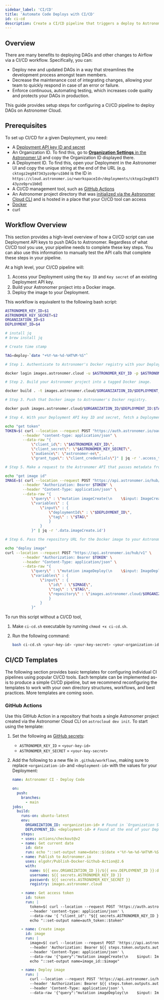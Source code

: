 ```yaml
---
sidebar_label: 'CI/CD'
title: 'Automate Code Deploys with CI/CD'
id: ci-cd
description: Create a CI/CD pipeline that triggers a deploy to Astronomer Cloud based on changes to your Airflow DAGs.
---
```


## Overview

There are many benefits to deploying DAGs and other changes to Airflow via a CI/CD workflow. Specifically, you can:

- Deploy new and updated DAGs in a way that streamlines the development process amongst team members.
- Decrease the maintenance cost of integrating changes, allowing your team to quickly respond in case of an error or failure.
- Enforce continuous, automating testing, which increases code quality and protects your DAGs in production.

This guide provides setup steps for configuring a CI/CD pipeline to deploy DAGs on Astronomer Cloud.

## Prerequisites

To set up CI/CD for a given Deployment, you need:

- A [Deployment API key ID and secret](api-keys.md)
- An Organization ID. To find this, go to [**Organization Settings** in the Astronomer UI](https://cloud.astronomer.io/settings) and copy the Organization ID displayed there.
- A Deployment ID. To find this, open your Deployment in the Astronomer UI and copy the unique string at the end of the URL (e.g. `cktogz2eg847343yzo9pru1b0d` is the ID in `https://cloud.astronomer.io/<workspaceId>/deployments/cktogz2eg847343yzo9pru1b0d`)
- A CI/CD management tool, such as [GitHub Actions](https://docs.github.com/en/actions)
- An Astronomer project directory that was [initialized via the Astronomer Cloud CLI](deploy-code.md) and is hosted in a place that your CI/CD tool can access
- [Docker](https://docs.docker.com/get-docker/)
- curl

## Workflow Overview

This section provides a high-level overview of how a CI/CD script can use Deployment API keys to push DAGs to Astronomer. Regardless of what CI/CD tool you use, your pipeline needs to complete these key steps. You can also use this information to manually test the API calls that complete these steps in your pipeline.

At a high level, your CI/CD pipeline will:

1. Access your Deployment using the `Key ID` and `Key secret` of an existing Deployment API key.
2. Build your Astronomer project into a Docker image.
3. Deploy the image to your Deployment.

This workflow is equivalent to the following bash script:

```bash title="astronomer-ci.sh"
ASTRONOMER_KEY_ID=$1
ASTRONOMER_KEY_SECRET=$2
ORGANIZATION_ID=$3
DEPLOYMENT_ID=$4

# install jq
# brew install jq

# Create time stamp

TAG=deploy-`date "+%Y-%m-%d-%HT%M-%S"`

# Step 1. Authenticate to Astronomer's Docker registry with your Deployment API key ID and secret. This is equivalent to running `$ astrocloud auth login` via the Astronomer Cloud CLI.

docker login images.astronomer.cloud -u $ASTRONOMER_KEY_ID -p $ASTRONOMER_KEY_SECRET

# Step 2. Build your Astronomer project into a tagged Docker image.

docker build . -t images.astronomer.cloud/$ORGANIZATION_ID/$DEPLOYMENT_ID:$TAG

# Step 3. Push that Docker image to Astronomer's Docker registry.

docker push images.astronomer.cloud/$ORGANIZATION_ID/$DEPLOYMENT_ID:$TAG

# Step 4. With your Deployment API key ID and secret, fetch a Deployment API access token. For security reasons, this access token is what ultimately makes your API key valid.

echo "get token"
TOKEN=$( curl --location --request POST "https://auth.astronomer.io/oauth/token" \
        --header "content-type: application/json" \
        --data-raw "{
            \"client_id\": \"$ASTRONOMER_KEY_ID\",
            \"client_secret\": \"$ASTRONOMER_KEY_SECRET\",
            \"audience\": \"astronomer-ee\",
            \"grant_type\": \"client_credentials\"}" | jq -r '.access_token' )

# Step 5. Make a request to the Astronomer API that passes metadata from your new Docker image and creates a record for it.

echo "get image id"
IMAGE=$( curl --location --request POST "https://api.astronomer.io/hub/v1" \
        --header "Authorization: Bearer $TOKEN" \
        --header "Content-Type: application/json" \
        --data-raw "{
            \"query\" : \"mutation imageCreate(\n    \$input: ImageCreateInput!\n) {\n    imageCreate (\n    input: \$input\n) {\n    id\n    tag\n    repository\n    digest\n    env\n    labels\n    deploymentId\n  }\n}\",
            \"variables\" : {
                \"input\" : {
                    \"deploymentId\" : \"$DEPLOYMENT_ID\",
                    \"tag\" : \"$TAG\"
                    }
                }
            }" | jq -r '.data.imageCreate.id')

# Step 6. Pass the repository URL for the Docker image to your Astronomer Deployment. This completes the deploy process and triggers your Scheduler, Webserver, and Workers to restart.

echo "deploy image"
curl --location --request POST "https://api.astronomer.io/hub/v1" \
        --header "Authorization: Bearer $TOKEN" \
        --header "Content-Type: application/json" \
        --data-raw "{
            \"query\" : \"mutation imageDeploy(\n    \$input: ImageDeployInput!\n  ) {\n    imageDeploy(\n      input: \$input\n    ) {\n      id\n      deploymentId\n      digest\n      env\n      labels\n      name\n      tag\n      repository\n    }\n}\",
            \"variables\" : {
                \"input\" : {
                    \"id\" : \"$IMAGE\",
                    \"tag\" : \"$TAG\",
                    \"repository\" : \"images.astronomer.cloud/$ORGANIZATION_ID/$DEPLOYMENT_ID\"
                    }
                }
            }"
```

To run this script without a CI/CD tool,

1. Make `ci-cd.sh` executable by running `chmod +x ci-cd.sh`.
2. Run the following command:

    ```sh
    bash ci-cd.sh <your-key-id> <your-key-secret> <your-organization-id> <your-deployment-id>
    ```

## CI/CD Templates

The following section provides basic templates for configuring individual CI pipelines using popular CI/CD tools. Each template can be implemented as-is to produce a simple CI/CD pipeline, but we recommend reconfiguring the templates to work with your own directory structures, workflows, and best practices. More templates are coming soon.

### GitHub Actions

Use this GitHub Action in a repository that hosts a single Astronomer project created via the Astronomer Cloud CLI on `astrocloud dev init`. To start using the template:

1. Set the following as [GitHub secrets](https://docs.github.com/en/actions/reference/encrypted-secrets#creating-encrypted-secrets-for-a-repository):

   - `ASTRONOMER_KEY_ID` = `<your-key-id>`
   - `ASTRONOMER_KEY_SECRET` = `<your-key-secret>`

2. Add the following to a new file in `.github/workflows`, making sure to replace `<organization-id>` and `<deployment-id>` with the values for your Deployment:

    ```yaml
    name: Astronomer CI - Deploy Code

    on:
      push:
        branches:
          - main
    jobs:
      build:
        runs-on: ubuntu-latest
        env:
          ORGANIZATION_ID: <organization-id> # Found in `Organization Settings` in the Astronomer UI
          DEPLOYMENT_ID: <deployment-id> # Found at the end of your Deployment's URL from the Astronomer UI
        steps:
        - uses: actions/checkout@v2
        - name: Get current date
          id: date
          run: echo "::set-output name=date::$(date +'%Y-%m-%d-%HT%M-%S')"
        - name: Publish to Astronomer.io
          uses: elgohr/Publish-Docker-Github-Action@2.6
          with:
            name: ${{ env.ORGANIZATION_ID }}/${{ env.DEPLOYMENT_ID }}:deploy-${{ steps.date.outputs.date }}
            username: ${{ secrets.ASTRONOMER_KEY_ID }}
            password: ${{ secrets.ASTRONOMER_KEY_SECRET }}
            registry: images.astronomer.cloud

        - name: Get access token
          id: token
          run: |
            token=$( curl --location --request POST 'https://auth.astronomer.io/oauth/token' \
            --header 'content-type: application/json' \
            --data-raw '{ "client_id": "${{ secrets.ASTRONOMER_KEY_ID }}","client_secret": "${{ secrets.ASTRONOMER_KEY_SECRET }}","audience": "astronomer-ee","grant_type":"client_credentials"}' | jq -r '.access_token' )
            echo "::set-output name=auth_token::$token"

        - name: Create image
          id: image
          run: |
            image=$( curl --location --request POST 'https://api.astronomer.io/hub/v1' \
            --header 'Authorization: Bearer ${{ steps.token.outputs.auth_token }}' \
            --header 'Content-Type: application/json' \
            --data-raw '{"query":"mutation imageCreate(\n    $input: ImageCreateInput!\n) {\n    imageCreate (\n    input: $input\n) {\n    id\n    tag\n    repository\n    digest\n    env\n    labels\n    deploymentId\n  }\n}","variables":{"input":{"deploymentId":"${{ env.DEPLOYMENT_ID }}","tag":"deploy-${{ steps.date.outputs.date }}"}}}' | jq -r '.data.imageCreate.id')
            echo "::set-output name=image_id::$image"

        - name: Deploy image
          run: |
            curl --location --request POST 'https://api.astronomer.io/hub/v1' \
            --header 'Authorization: Bearer ${{ steps.token.outputs.auth_token }}' \
            --header 'Content-Type: application/json' \
            --data-raw '{"query":"mutation imageDeploy(\n    $input: ImageDeployInput!\n  ) {\n    imageDeploy(\n      input: $input\n    ) {\n      id\n      deploymentId\n      digest\n      env\n      labels\n      name\n      tag\n      repository\n    }\n}","variables":{"input":{"id":"${{ steps.image.outputs.image_id }}","tag":"deploy-${{ steps.date.outputs.date }}","repository":"images.astronomer.cloud/${{ env.ORGANIZATION_ID }}/${{ env.DEPLOYMENT_ID }}"}}}'
    ```
